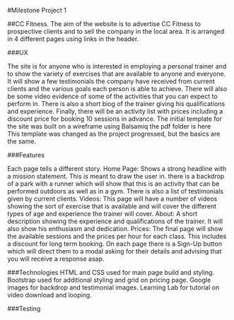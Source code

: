 #Milestone Project 1

##CC Fitness. 
The aim of the website is to advertise CC Fitness to prospective clients and to sell the company in the local area.  It is arranged in 4 different pages using links in the header.


###UX

The site is for anyone who is interested in employing a personal trainer and to show the variety of exercises that are available to anyone and everyone. 
It will show a few testimonials the company have received from current clients and the various goals each person is able to achieve. 
There will also be some video evidence of some of the activities that you can expect to perform in. 
There is also a short biog of the trainer giving his qualifications and experience.
Finally, there will be an activity list with prices including a discount price for booking 10 sessions in advance.
The initial template for the site was built on a wireframe using Balsamiq the pdf folder is here  
This template was changed as the project progressed, but the basics are the same. 


###Features

Each page tells a different story. 
Home Page: Shows a strong headline with a mission statement. This is meant to draw the user in. there is a backdrop of a park with a runner which will show that this is an activity that can be performed outdoors as well as in a gym. There is also a list of testimonials given by current clients.
Videos: This page will have a number of videos showing the sort of exercise that is available and will cover the different types of age and experience the trainer will cover.
About: A short description showing the experience and qualifications of the trainer. It will also show his enthusiasm and dedication.
Prices: The final page will show the available sessions and the prices per hour for each class. This includes a discount for long term booking. 
On each page there is a Sign-Up button which will direct them to a modal asking for their details and advising that you will receive a response asap. 


###Technologies
HTML and CSS used for main page build and styling.
Bootstrap used for additional styling and grid on pricing page.
Google images for backdrop and testimonial images.
Learning Lab for tutorial on video download and looping. 

###Testing

